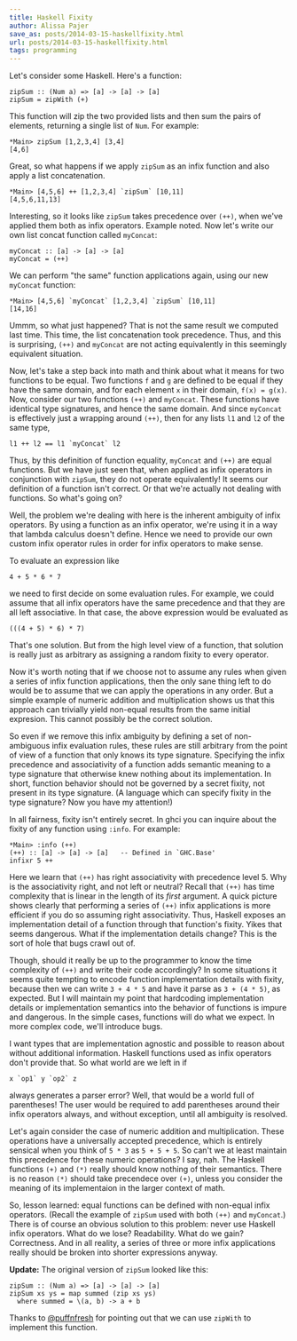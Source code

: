```yaml
---
title: Haskell Fixity
author: Alissa Pajer
save_as: posts/2014-03-15-haskellfixity.html
url: posts/2014-03-15-haskellfixity.html
tags: programming
---
```


Let's consider some Haskell. Here's a function:

```
zipSum :: (Num a) => [a] -> [a] -> [a]
zipSum = zipWith (+)
```
This function will zip the two provided lists and then sum the pairs of elements, returning a single list of `Num`. For example: 

```
*Main> zipSum [1,2,3,4] [3,4]
[4,6]
```

Great, so what happens if we apply `zipSum` as an infix function and also apply a list concatenation.
```
*Main> [4,5,6] ++ [1,2,3,4] `zipSum` [10,11]
[4,5,6,11,13]
```

Interesting, so it looks like `zipSum` takes precedence over `(++)`, when we've applied them both as infix operators. Example noted. Now let's write our own list concat function called `myConcat`:

```
myConcat :: [a] -> [a] -> [a]
myConcat = (++)
```

We can perform "the same" function applications again, using our new `myConcat` function:
```
*Main> [4,5,6] `myConcat` [1,2,3,4] `zipSum` [10,11]
[14,16]
```

Ummm, so what just happened? That is not the same result we computed last time. This time, the list concatenation took precedence. Thus, and this is surprising, `(++)` and `myConcat` are not acting equivalently in this seemingly equivalent situation.

Now, let's take a step back into math and think about what it means for two functions to be equal. Two functions `f` and `g` are defined to be equal if they have the same domain, and for each element `x` in their domain, `f(x) = g(x)`. Now, consider our two functions `(++)` and `myConcat`. These functions have identical type signatures, and hence the same domain. And since `myConcat` is effectively just a wrapping around `(++)`, then for any lists `l1` and `l2` of the same type, 
```
l1 ++ l2 == l1 `myConcat` l2
```
Thus, by this definition of function equality, `myConcat` and `(++)` are equal functions. But we have just seen that, when applied as infix operators in conjunction with `zipSum`, they do not operate equivalently! It seems our definition of a function isn't correct. Or that we're actually not dealing with functions. So what's going on?

Well, the problem we're dealing with here is the inherent ambiguity of infix operators. By using a function as an infix operator, we're using it in a way that lambda calculus doesn't define. Hence we need to provide our own custom infix operator rules in order for infix operators to make sense.

To evaluate an expression like 
```
4 + 5 * 6 * 7
```
we need to first decide on some evaluation rules. For example, we could assume that all infix operators have the same precedence and that they are all left associative. In that case, the above expression would be evaluated as 
```
(((4 + 5) * 6) * 7)
```
That's one solution. But from the high level view of a function, that solution is really just as arbitrary as assigning a random fixity to every operator.

Now it's worth noting that if we choose not to assume any rules when given a series of infix function applications, then the only sane thing left to do would be to assume that we can apply the operations in any order. But a simple example of numeric addition and multiplication shows us that this approach can trivially yield non-equal results from the same initial expresion. This cannot possibly be the correct solution.

So even if we remove this infix ambiguity by defining a set of non-ambiguous infix evaluation rules, these rules are still arbitrary from the point of view of a function that only knows its type signature. Specifying the infix precedence and associativity of a function adds semantic meaning to a type signature that otherwise knew nothing about its implementation. In short, function behavior should not be governed by a secret fixity, not present in its type signature. (A language which can specify fixity in the type signature? Now you have my attention!)

In all fairness, fixity isn't entirely secret. In ghci you can inquire about the fixity of any function using `:info`. For example:
```
*Main> :info (++)
(++) :: [a] -> [a] -> [a]   -- Defined in `GHC.Base'
infixr 5 ++
```
Here we learn that `(++)` has right associativity with precedence level 5. Why is the associativity right, and not left or neutral? Recall that `(++)` has time complexity that is linear in the length of its *first* argument. A quick picture shows clearly that performing a series of `(++)` infix applications is more efficient if you do so assuming right associativity. Thus, Haskell exposes an implementation detail of a function through that function's fixity. Yikes that seems dangerous. What if the implementation details change? This is the sort of hole that bugs crawl out of.

Though, should it really be up to the programmer to know the time complexity of `(++)` and write their code accordingly? In some situations it seems quite tempting to encode function implementation details with fixity, because then we can write `3 + 4 * 5` and have it parse as `3 + (4 * 5)`, as expected. But I will maintain my point that hardcoding implementation details or implementation semantics into the behavior of functions is impure and dangerous. In the simple cases, functions will do what we expect. In more complex code, we'll introduce bugs.

I want types that are implementation agnostic and possible to reason about without additional information. Haskell functions used as infix operators don't provide that. So what world are we left in if
```
x `op1` y `op2` z
```
always generates a parser error? Well, that would be a world full of parentheses! The user would be required to add parentheses around their infix operators always, and without exception, until all ambiguity is resolved.

Let's again consider the case of numeric addition and multiplication. These operations have a universally accepted precedence, which is entirely sensical when you think of `5 * 3` as `5 + 5 + 5`. So can't we at least maintain this precedence for these numeric operations? I say, nah. The Haskell functions `(+)` and `(*)` really should know nothing of their semantics. There is no reason `(*)` should take precendece over `(+)`, unless you consider the meaning of its implementaion in the larger context of math.

So, lesson learned: equal functions can be defined with non-equal infix operators. (Recall the example of `zipSum` used with both `(++)` and `myConcat`.) There is of course an obvious solution to this problem: never use Haskell infix operators. What do we lose? Readability. What do we gain? Correctness. And in all reality, a series of three or more infix applications really should be broken into shorter expressions anyway.

**Update:** The original version of `zipSum` looked like this:
```
zipSum :: (Num a) => [a] -> [a] -> [a]
zipSum xs ys = map summed (zip xs ys)
  where summed = \(a, b) -> a + b
```
Thanks to [\@puffnfresh](https://twitter.com/puffnfresh) for pointing out that we can use `zipWith` to implement this function.
